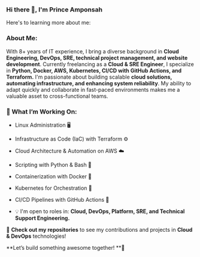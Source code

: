 ### Hi there 👋, I'm Prince Amponsah
Here's to learning more about me:

### About Me:

With 8+ years of IT experience, I bring a diverse background in **Cloud Engineering, DevOps, SRE, technical project management, and website development**. Currently freelancing as a **Cloud & SRE Engineer**, I specialize in **Python, Docker, AWS, Kubernetes, CI/CD with GitHub Actions, and Terraform.**
I'm passionate about building scalable **cloud solutions, automating infrastructure, and enhancing system reliability**. My ability to adapt quickly and collaborate in fast-paced environments makes me a valuable asset to cross-functional teams.

### 🔧 What I’m Working On: ###

- Linux Administration 🖥️
- Infrastructure as Code (IaC) with Terraform ⚙️
- Cloud Architecture & Automation on AWS ☁️
- Scripting with Python & Bash 🐍
- Containerization with Docker 🐳
- Kubernetes for Orchestration 🚢
- CI/CD Pipelines with GitHub Actions 🔄
  
- 💡 I'm open to roles in: **Cloud, DevOps, Platform, SRE, and Technical Support Engineering.**
  
 📂 **Check out my repositories** to see my contributions and projects in **Cloud & DevOps** technologies!
 
 **Let’s build something awesome together! **🚀


